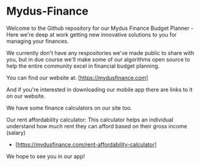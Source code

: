 # Mydus-Finance
Welcome to the Github repository for our Mydus Finance Budget Planner - Here we're deep at work getting new innovative solutions to you for managing your finances.

We currently don't have any respositories we've made public to share with you, but in due course we'll make some of our algorithms open source to help the entire community excel in financial budget planning.

You can find our website at: [https://mydusfinance.com]

And if you're interested in downloading our mobile app there are links to it on our website.

We have some finance calculators on our site too.

Our rent affordability calculator:
This calculator helps an individual understand how much rent they can afford based on their gross income (salary)
  - [https://mydusfinance.com/rent-affordability-calculator]

We hope to see you in our app!
